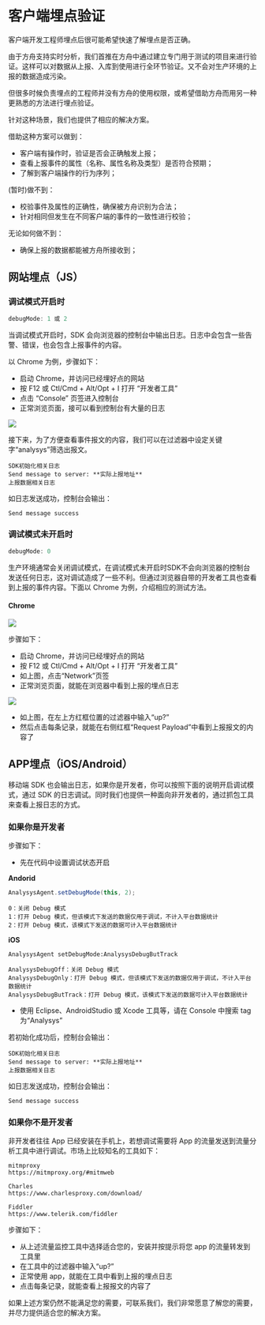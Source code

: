 # 客户端埋点验证

客户端开发工程师埋点后很可能希望快速了解埋点是否正确。

由于方舟支持实时分析，我们首推在方舟中通过建立专门用于测试的项目来进行验证。这样可以对数据从上报、入库到使用进行全环节验证。又不会对生产环境的上报的数据造成污染。

但很多时候负责埋点的工程师并没有方舟的使用权限，或希望借助方舟而用另一种更熟悉的方法进行埋点验证。

针对这种场景，我们也提供了相应的解决方案。

借助这种方案可以做到：

- 客户端有操作时，验证是否会正确触发上报；
- 查看上报事件的属性（名称、属性名称及类型）是否符合预期；
- 了解到客户端操作的行为序列；

(暂时)做不到：

- 校验事件及属性的正确性，确保被方舟识别为合法；
- 针对相同但发生在不同客户端的事件的一致性进行校验；

无论如何做不到：

- 确保上报的数据都能被方舟所接收到；

## 网站埋点（JS）

### 调试模式开启时

```js
debugMode: 1 或 2 
```

当调试模式开启时，SDK 会向浏览器的控制台中输出日志。日志中会包含一些告警、错误，也会包含上报事件的内容。

以 Chrome 为例，步骤如下：
- 启动 Chrome，并访问已经埋好点的网站
- 按 F12 或 Ctl/Cmd + Alt/Opt + I 打开 “开发者工具”
- 点击 “Console” 页签进入控制台
- 正常浏览页面，接可以看到控制台有大量的日志

![ ](https://imguserradar.analysys.cn/fangzhou/img/2019/02/201902271209482455.png)

接下来，为了方便查看事件报文的内容，我们可以在过滤器中设定关键字“analysys”筛选出报文。

```
SDK初始化相关日志
Send message to server: **实际上报地址**
上报数据相关日志
```

如日志发送成功，控制台会输出：

```
Send message success
```

### 调试模式未开启时

```js
debugMode: 0
```

生产环境通常会关闭调试模式，在调试模式未开启时SDK不会向浏览器的控制台发送任何日志，这对调试造成了一些不利。但通过浏览器自带的开发者工具也查看到上报的事件内容。下面以 Chrome 为例，介绍相应的测试方法。

#### Chrome

![ ](https://imguserradar.analysys.cn/fangzhou/img/2019/02/201902262137150450.png)

步骤如下：
- 启动 Chrome，并访问已经埋好点的网站
- 按 F12 或 Ctl/Cmd + Alt/Opt + I 打开 “开发者工具”
- 如上图，点击“Network”页签
- 正常浏览页面，就能在浏览器中看到上报的埋点日志

![ ](https://imguserradar.analysys.cn/fangzhou/img/2019/02/201902262143438120.png)

- 如上图，在左上方红框位置的过滤器中输入“up?”
- 然后点击每条记录，就能在右侧红框“Request Payload”中看到上报报文的内容了

## APP埋点（iOS/Android）

移动端 SDK 也会输出日志，如果你是开发者，你可以按照下面的说明开启调试模式，通过 SDK 的日志调试。同时我们也提供一种面向非开发者的，通过抓包工具来查看上报日志的方式。

### 如果你是开发者

步骤如下：
- 先在代码中设置调试状态开启

**Andorid**

```java
AnalysysAgent.setDebugMode(this, 2);
```
```
0：关闭 Debug 模式
1：打开 Debug 模式，但该模式下发送的数据仅用于调试，不计入平台数据统计
2：打开 Debug 模式，该模式下发送的数据可计入平台数据统计
```

**iOS**

```oc
AnalysysAgent setDebugMode:AnalysysDebugButTrack
```
```
AnalysysDebugOff：关闭 Debug 模式
AnalysysDebugOnly：打开 Debug 模式，但该模式下发送的数据仅用于调试，不计入平台数据统计
AnalysysDebugButTrack：打开 Debug 模式，该模式下发送的数据可计入平台数据统计
```

- 使用 Eclipse、AndroidStudio 或 Xcode 工具等，请在 Console 中搜索 tag 为“Analysys”

若初始化成功后，控制台会输出：

```
SDK初始化相关日志
Send message to server: **实际上报地址**
上报数据相关日志
```

如日志发送成功，控制台会输出：

```
Send message success
```

### 如果你不是开发者

非开发者往往 App 已经安装在手机上，若想调试需要将 App 的流量发送到流量分析工具中进行调试。市场上比较知名的工具如下：

```
mitmproxy
https://mitmproxy.org/#mitmweb

Charles
https://www.charlesproxy.com/download/ 

Fiddler
https://www.telerik.com/fiddler 
```

步骤如下：

- 从上述流量监控工具中选择适合您的，安装并按提示将您 app 的流量转发到工具里
- 在工具中的过滤器中输入“up?”
- 正常使用 app，就能在工具中看到上报的埋点日志
- 点击每条记录，就能查看上报报文的内容了

如果上述方案仍然不能满足您的需要，可联系我们，我们非常愿意了解您的需要，并尽力提供适合您的解决方案。